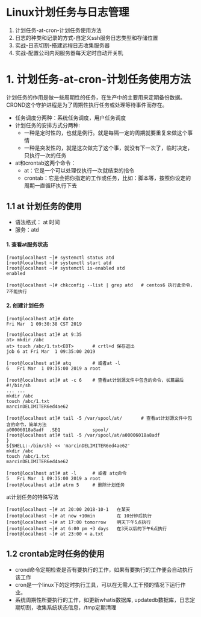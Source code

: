 # Linux计划任务与日志管理

1. 计划任务-at-cron-计划任务使用方法
2. 日志的种类和记录的方式-自定义ssh服务日志类型和存储位置
3. 实战-日志切割-搭建远程日志收集服务器
4. 实战-配置公司内网服务器每天定时自动开关机

# 1. 计划任务-at-cron-计划任务使用方法

计划任务的作用是做一些周期性的任务，在生产中的主要用来定期备份数据。CROND这个守护进程是为了周期性执行任务或处理等待事件而存在。 
- 任务调度分两种：系统任务调度，用户任务调度
- 计划任务的安排方式分两种:
  - 一种是定时性的，也就是例行。就是每隔一定的周期就要重复来做这个事情
  - 一种是突发性的，就是这次做完了这个事，就没有下一次了，临时决定，只执行一次的任务
- at和crontab这两个命令：
  - at：它是一个可以处理仅执行一次就结束的指令
  - crontab：它是会把你指定的工作或任务，比如：脚本等，按照你设定的周期一直循环执行下去

## 1.1 at 计划任务的使用
- 语法格式： at  时间
- 服务：atd
#### 1. 查看at服务状态
```
[root@localhost ~]# systemctl status atd
[root@localhost ~]# systemctl start atd
[root@localhost ~]# systemctl is-enabled atd
enabled

[root@localhost ~]# chkconfig --list | grep atd   # centos6 执行此命令，7不能执行
```

#### 2. 创建计划任务
```
[root@localhost at]# date
Fri Mar  1 09:30:38 CST 2019

[root@localhost at]# at 9:35
at> mkdir /abc
at> touch /abc/1.txt<EOT>       # crtl+d 保存退出
job 6 at Fri Mar  1 09:35:00 2019

[root@localhost at]# atq        # 或者at -l
6	Fri Mar  1 09:35:00 2019 a root

[root@localhost at]# at -c 6    # 查看at计划源文件中包含的命令，长篇最后
#!/bin/sh
... ...
mkdir /abc
touch /abc/1.txt
marcinDELIMITER6ed4ae62

[root@localhost at]# tail -5 /var/spool/at/       # 查看at计划源文件中包含的命令，简单方法
a00006018a8adf  .SEQ            spool/          
[root@localhost at]# tail -5 /var/spool/at/a00006018a8adf 
}
${SHELL:-/bin/sh} << 'marcinDELIMITER6ed4ae62'
mkdir /abc
touch /abc/1.txt
marcinDELIMITER6ed4ae62

[root@localhost at]# at -l      # 或者 atq命令
5	Fri Mar  1 09:35:00 2019 a root
[root@localhost at]# atrm 5     # 删除计划任务

```
at计划任务的特殊写法
```
[root@localhost ~]# at 20:00 2018-10-1   在某天 
[root@localhost ~]# at now +10min        在 10分钟后执行
[root@localhost ~]# at 17:00 tomorrow    明天下午5点执行
[root@localhost ~]# at 6:00 pm +3 days   在3天以后的下午6点执行
[root@localhost ~]# at 23:00 < a.txt
```
## 1.2 crontab定时任务的使用
- crond命令定期检查是否有要执行的工作，如果有要执行的工作便会自动执行该工作
- cron是一个linux下的定时执行工具，可以在无需人工干预的情况下运行作业。
- 系统周期性所要执行的工作，如更新whatis数据库, updatedb数据库，日志定期切割，收集系统状态信息，/tmp定期清理































